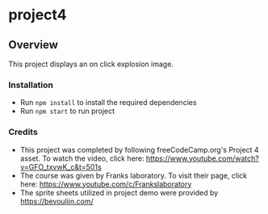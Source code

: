 # project4

## Overview

This project displays an on click explosion image.

### Installation

* Run `npm install` to install the required dependencies
* Run `npm start` to run project

### Credits

* This project was completed by following freeCodeCamp.org's Project 4 asset.
  To watch the video, click here: https://www.youtube.com/watch?v=GFO_txvwK_c&t=501s
* The course was given by Franks laboratory. To visit their page, click
  here: https://www.youtube.com/c/Frankslaboratory
* The sprite sheets utilized in project demo were provided by https://bevouliin.com/
